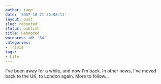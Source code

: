 ```yaml
---
author: ianp
date: '2007-10-21 20:08:11'
layout: post
slug: rebooted
status: publish
title: Rebooted
wordpress_id: '84'
categories:
- Trivia
tags:
- Life
---
```


I've been away for a while, and now I'm back. In other news, I've moved
back to the UK, to London again. More to follow...
